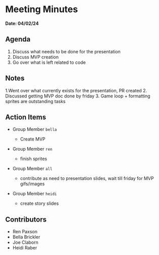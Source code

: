 # Meeting Minutes
**Date: 04/02/24**

## Agenda
1. Discuss what needs to be done for the presentation
2. Discuss MVP creation
3. Go over what is left related to code

## Notes
1.Went over what currently exists for the presentation, PR created
2. Discussed getting MVP doc done by friday
3. Game loop + formatting sprites are outstanding tasks

## Action Items
* Group Member `bella`
    * Create MVP

* Group Member `ren`
    * finish sprites

* Group Member `all`
    * contribute as need to presentation slides, wait till friday for MVP gifs/images

* Group Member `heidi`
    * create story slides



## Contributors
* Ren Paxson
* Bella Brickler
* Joe Claborn
* Heidi Raber

